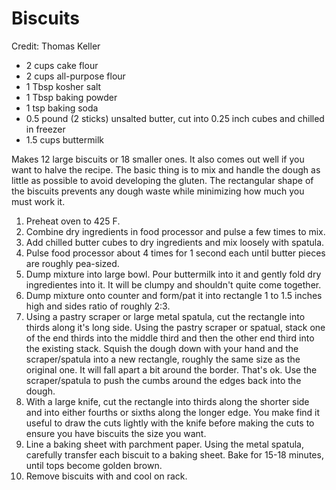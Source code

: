 # Biscuits
Credit: Thomas Keller

- 2 cups cake flour
- 2 cups all-purpose flour
- 1 Tbsp kosher salt
- 1 Tbsp baking powder
- 1 tsp baking soda
- 0.5 pound (2 sticks) unsalted butter, cut into 0.25 inch cubes and chilled in freezer
- 1.5 cups buttermilk

Makes 12 large biscuits or 18 smaller ones. It also comes out well if you want to halve the recipe. The basic thing is to mix and handle the dough as little as possible to avoid developing the gluten. The rectangular shape of the biscuits prevents any dough waste while minimizing how much you must work it.

1) Preheat oven to 425 F.
2) Combine dry ingredients in food processor and pulse a few times to mix.
3) Add chilled butter cubes to dry ingredients and mix loosely with spatula.
4) Pulse food processor about 4 times for 1 second each until butter pieces are roughly pea-sized.
5) Dump mixture into large bowl. Pour buttermilk into it and gently fold dry ingredientes into it. It will be clumpy and shouldn't quite come together.
6) Dump mixture onto counter and form/pat it into rectangle 1 to 1.5 inches high and sides ratio of roughly 2:3.
7) Using a pastry scraper or large metal spatula, cut the rectangle into thirds along it's long side. Using the pastry scraper or spatual, stack one of the end thirds into the middle third and then the other end third into the existing stack. Squish the dough down with your hand and the scraper/spatula into a new rectangle, roughly the same size as the original one. It will fall apart a bit around the border. That's ok. Use the scraper/spatula to push the cumbs around the edges back into the dough.
8) With a large knife, cut the rectangle into thirds along the shorter side and into either fourths or sixths along the longer edge. You make find it useful to draw the cuts lightly with the knife before making the cuts to ensure you have biscuits the size you want.
9) Line a baking sheet with parchment paper. Using the metal spatula, carefully transfer each biscuit to a baking sheet. Bake for 15-18 minutes, until tops become golden brown.
10) Remove biscuits with and cool on rack.


